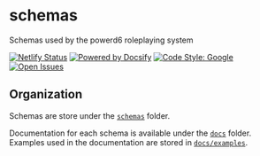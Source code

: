 # schemas

Schemas used by the powerd6 roleplaying system

[![Netlify Status](https://api.netlify.com/api/v1/badges/5b8476e0-8260-4367-b8db-1962fce55269/deploy-status)](https://app.netlify.com/sites/powerd6-schemas/deploys)
[![Powered by Docsify](https://img.shields.io/badge/powered%20by-Docsify-brightgreen)]()
[![Code Style: Google](https://img.shields.io/badge/code%20style-google-blueviolet.svg)](https://github.com/google/gts)
[![Open Issues](https://img.shields.io/github/issues/powerd6/schemas)](https://github.com/powerd6/schemas/issues)

## Organization

Schemas are store under the [`schemas`](schemas/) folder.

Documentation for each schema is available under the [`docs`](docs/) folder. Examples used in the documentation are stored in [`docs/examples`](docs/examples/).
